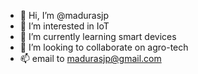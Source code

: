 - 👋 Hi, I’m @madurasjp
- 👀 I’m interested in IoT 
- 🌱 I’m currently learning smart devices
- 💞️ I’m looking to collaborate on agro-tech
- 📫 email to madurasjp@gmail.com

<!---
madurasjp/madurasjp is a ✨ special ✨ repository because its `README.md` (this file) appears on your GitHub profile.
You can click the Preview link to take a look at your changes.
--->
